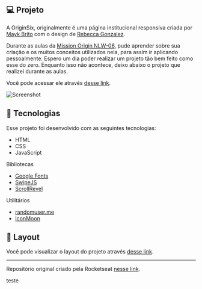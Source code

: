 ## 💻 Projeto

A OriginSix, originalmente é uma página institucional responsiva criada por [Mayk Brito](https://www.linkedin.com/in/maykbrito/) com o design de [Rebecca Gonzalez](https://www.linkedin.com/in/gonzalezrebecca/). 

Durante as aulas da [Mission Origin NLW-06](https://rocketseat.com.br), pude aprender sobre sua criação e os muitos conceitos utilizados nela, para assim ir aplicando pessoalmente. Espero um dia poder realizar um projeto tão bem feito como esse do zero. Enquanto isso não acontece, deixo abaixo o projeto que realizei durante as aulas.

Você pode acessar ele através [desse link](https://falcowoski.github.io/OriginSix-NLW6/).

![Screenshot](https://i.imgur.com/MJ3gEbL.png)

## 🚀 Tecnologias

Esse projeto foi desenvolvido com as seguintes tecnologias:

- HTML
- CSS
- JavaScript

Bibliotecas

- [Google Fonts](https://fonts.google.com/)
- [SwipeJS](https://github.com/nolimits4web/Swiper)
- [ScrollRevel](https://scrollrevealjs.org)

Utilitários

- [randomuser.me](https://randomuser.me/photos)
- [IconMoon](https://icomoon.io/app/#/select)

## 🔖 Layout

Você pode visualizar o layout do projeto através [desse link](https://www.figma.com/community/file/1009807319507822993/Origin-Six). 

---

Repositório original criado pela Rocketseat [nesse link](https://github.com/rocketseat-education/nlw-06-origin).

teste
